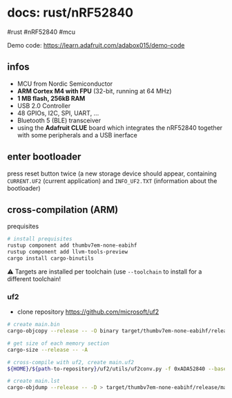 # docs: rust/nRF52840
#rust #nRF52840 #mcu

Demo code: https://learn.adafruit.com/adabox015/demo-code

## infos
-   MCU from Nordic Semiconductor
   -   **ARM Cortex M4 with FPU** (32-bit, running at 64 MHz)
   -   **1 MB flash, 256kB RAM**
   -   USB 2.0 Controller
   -   48 GPIOs, I2C, SPI, UART, ...
   -   Bluetooth 5 (BLE) transceiver
-   using the **Adafruit CLUE** board which integrates the nRF52840 together with some peripherals and a USB inerface

## enter bootloader
press reset button twice (a new storage device should appear, containing `CURRENT.UF2` (current application) and `INFO_UF2.TXT` (information about the bootloader)

## cross-compilation (ARM)
prequisites
```bash
# install prequisites
rustup component add thumbv7em-none-eabihf
rustup component add llvm-tools-preview
cargo install cargo-binutils
```

⚠️ Targets are installed per toolchain (use `--toolchain` to install for a different toolchain!

### uf2
- clone repository https://github.com/microsoft/uf2

```bash
# create main.bin
cargo-objcopy --release -- -O binary target/thumbv7em-none-eabihf/release/main.bin

# get size of each memory section
cargo-size --release -- -A

# cross-compile with uf2, create main.uf2
${HOME}/${path-to-repository}/uf2/utils/uf2conv.py -f 0xADA52840 --base 0x26000 --output target/thumbv7em-none-eabihf/release/main.uf2 target/thumbv7em-none-eabihf/release/main.bin

# create main.lst
cargo-objdump --release -- -D > target/thumbv7em-none-eabihf/release/main.lst
```